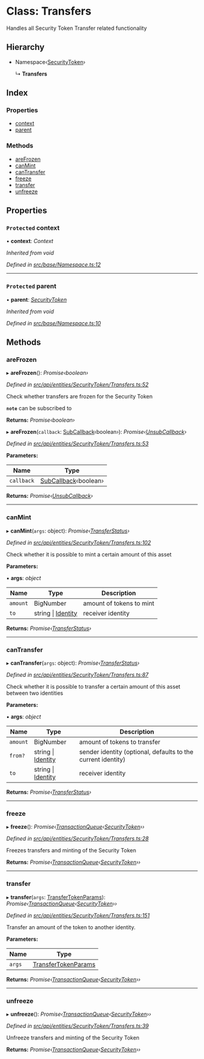 # Class: Transfers

Handles all Security Token Transfer related functionality

## Hierarchy

* Namespace‹[SecurityToken](securitytoken.md)›

  ↳ **Transfers**

## Index

### Properties

* [context](transfers.md#protected-context)
* [parent](transfers.md#protected-parent)

### Methods

* [areFrozen](transfers.md#arefrozen)
* [canMint](transfers.md#canmint)
* [canTransfer](transfers.md#cantransfer)
* [freeze](transfers.md#freeze)
* [transfer](transfers.md#transfer)
* [unfreeze](transfers.md#unfreeze)

## Properties

### `Protected` context

• **context**: *Context*

*Inherited from void*

*Defined in [src/base/Namespace.ts:12](https://github.com/PolymathNetwork/polymesh-sdk/blob/374efb41/src/base/Namespace.ts#L12)*

___

### `Protected` parent

• **parent**: *[SecurityToken](securitytoken.md)*

*Inherited from void*

*Defined in [src/base/Namespace.ts:10](https://github.com/PolymathNetwork/polymesh-sdk/blob/374efb41/src/base/Namespace.ts#L10)*

## Methods

###  areFrozen

▸ **areFrozen**(): *Promise‹boolean›*

*Defined in [src/api/entities/SecurityToken/Transfers.ts:52](https://github.com/PolymathNetwork/polymesh-sdk/blob/374efb41/src/api/entities/SecurityToken/Transfers.ts#L52)*

Check whether transfers are frozen for the Security Token

**`note`** can be subscribed to

**Returns:** *Promise‹boolean›*

▸ **areFrozen**(`callback`: [SubCallback](../globals.md#subcallback)‹boolean›): *Promise‹[UnsubCallback](../globals.md#unsubcallback)›*

*Defined in [src/api/entities/SecurityToken/Transfers.ts:53](https://github.com/PolymathNetwork/polymesh-sdk/blob/374efb41/src/api/entities/SecurityToken/Transfers.ts#L53)*

**Parameters:**

Name | Type |
------ | ------ |
`callback` | [SubCallback](../globals.md#subcallback)‹boolean› |

**Returns:** *Promise‹[UnsubCallback](../globals.md#unsubcallback)›*

___

###  canMint

▸ **canMint**(`args`: object): *Promise‹[TransferStatus](../enums/transferstatus.md)›*

*Defined in [src/api/entities/SecurityToken/Transfers.ts:102](https://github.com/PolymathNetwork/polymesh-sdk/blob/374efb41/src/api/entities/SecurityToken/Transfers.ts#L102)*

Check whether it is possible to mint a certain amount of this asset

**Parameters:**

▪ **args**: *object*

Name | Type | Description |
------ | ------ | ------ |
`amount` | BigNumber | amount of tokens to mint  |
`to` | string &#124; [Identity](identity.md) | receiver identity |

**Returns:** *Promise‹[TransferStatus](../enums/transferstatus.md)›*

___

###  canTransfer

▸ **canTransfer**(`args`: object): *Promise‹[TransferStatus](../enums/transferstatus.md)›*

*Defined in [src/api/entities/SecurityToken/Transfers.ts:87](https://github.com/PolymathNetwork/polymesh-sdk/blob/374efb41/src/api/entities/SecurityToken/Transfers.ts#L87)*

Check whether it is possible to transfer a certain amount of this asset between two identities

**Parameters:**

▪ **args**: *object*

Name | Type | Description |
------ | ------ | ------ |
`amount` | BigNumber | amount of tokens to transfer  |
`from?` | string &#124; [Identity](identity.md) | sender identity (optional, defaults to the current identity) |
`to` | string &#124; [Identity](identity.md) | receiver identity |

**Returns:** *Promise‹[TransferStatus](../enums/transferstatus.md)›*

___

###  freeze

▸ **freeze**(): *Promise‹[TransactionQueue](transactionqueue.md)‹[SecurityToken](securitytoken.md)››*

*Defined in [src/api/entities/SecurityToken/Transfers.ts:28](https://github.com/PolymathNetwork/polymesh-sdk/blob/374efb41/src/api/entities/SecurityToken/Transfers.ts#L28)*

Freezes transfers and minting of the Security Token

**Returns:** *Promise‹[TransactionQueue](transactionqueue.md)‹[SecurityToken](securitytoken.md)››*

___

###  transfer

▸ **transfer**(`args`: [TransferTokenParams](../interfaces/transfertokenparams.md)): *Promise‹[TransactionQueue](transactionqueue.md)‹[SecurityToken](securitytoken.md)››*

*Defined in [src/api/entities/SecurityToken/Transfers.ts:151](https://github.com/PolymathNetwork/polymesh-sdk/blob/374efb41/src/api/entities/SecurityToken/Transfers.ts#L151)*

Transfer an amount of the token to another identity.

**Parameters:**

Name | Type |
------ | ------ |
`args` | [TransferTokenParams](../interfaces/transfertokenparams.md) |

**Returns:** *Promise‹[TransactionQueue](transactionqueue.md)‹[SecurityToken](securitytoken.md)››*

___

###  unfreeze

▸ **unfreeze**(): *Promise‹[TransactionQueue](transactionqueue.md)‹[SecurityToken](securitytoken.md)››*

*Defined in [src/api/entities/SecurityToken/Transfers.ts:39](https://github.com/PolymathNetwork/polymesh-sdk/blob/374efb41/src/api/entities/SecurityToken/Transfers.ts#L39)*

Unfreeze transfers and minting of the Security Token

**Returns:** *Promise‹[TransactionQueue](transactionqueue.md)‹[SecurityToken](securitytoken.md)››*
